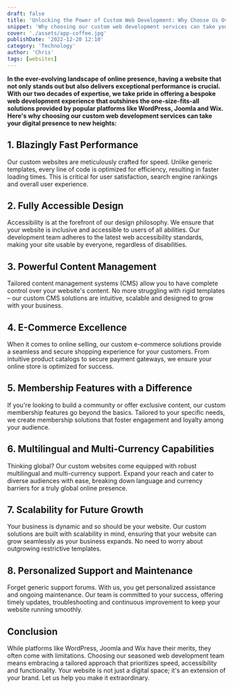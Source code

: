 ```yaml
---
draft: false
title: 'Unlocking the Power of Custom Web Development: Why Choose Us Over WordPress, Joomla, or Wix?'
snippet: 'Why choosing our custom web development services can take your digital presence to new heights:'
cover: './assets/app-coffee.jpg'
publishDate: '2022-12-20 12:10'
category: 'Technology'
author: 'Chris'
tags: [websites]
---
```


**In the ever-evolving landscape of online presence, having a website that not only stands out but also delivers exceptional performance is crucial. With our two decades of expertise, we take pride in offering a bespoke web development experience that outshines the one-size-fits-all solutions provided by popular platforms like WordPress, Joomla and Wix. Here's why choosing our custom web development services can take your digital presence to new heights:**

## 1. Blazingly Fast Performance

Our custom websites are meticulously crafted for speed. Unlike generic templates, every line of code is optimized for efficiency, resulting in faster loading times. This is critical for user satisfaction, search engine rankings and overall user experience.

## 2. Fully Accessible Design

Accessibility is at the forefront of our design philosophy. We ensure that your website is inclusive and accessible to users of all abilities. Our development team adheres to the latest web accessibility standards, making your site usable by everyone, regardless of disabilities.

## 3. Powerful Content Management

Tailored content management systems (CMS) allow you to have complete control over your website's content. No more struggling with rigid templates – our custom CMS solutions are intuitive, scalable and designed to grow with your business.

## 4. E-Commerce Excellence

When it comes to online selling, our custom e-commerce solutions provide a seamless and secure shopping experience for your customers. From intuitive product catalogs to secure payment gateways, we ensure your online store is optimized for success.

## 5. Membership Features with a Difference

If you're looking to build a community or offer exclusive content, our custom membership features go beyond the basics. Tailored to your specific needs, we create membership solutions that foster engagement and loyalty among your audience.

## 6. Multilingual and Multi-Currency Capabilities

Thinking global? Our custom websites come equipped with robust multilingual and multi-currency support. Expand your reach and cater to diverse audiences with ease, breaking down language and currency barriers for a truly global online presence.

## 7. Scalability for Future Growth

Your business is dynamic and so should be your website. Our custom solutions are built with scalability in mind, ensuring that your website can grow seamlessly as your business expands. No need to worry about outgrowing restrictive templates.

## 8. Personalized Support and Maintenance

Forget generic support forums. With us, you get personalized assistance and ongoing maintenance. Our team is committed to your success, offering timely updates, troubleshooting and continuous improvement to keep your website running smoothly.

## Conclusion

While platforms like WordPress, Joomla and Wix have their merits, they often come with limitations. Choosing our seasoned web development team means embracing a tailored approach that prioritizes speed, accessibility and functionality. Your website is not just a digital space; it's an extension of your brand. Let us help you make it extraordinary.
